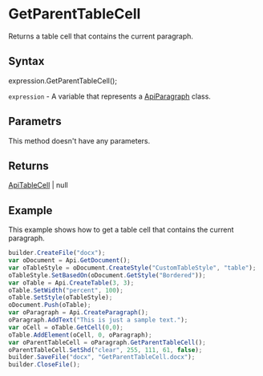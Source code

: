 # GetParentTableCell

Returns a table cell that contains the current paragraph.

## Syntax

expression.GetParentTableCell();

`expression` - A variable that represents a [ApiParagraph](../ApiParagraph.md) class.

## Parametrs

This method doesn't have any parameters.

## Returns

[ApiTableCell](../../ApiTableCell/ApiTableCell.md) &#124; null

## Example

This example shows how to get a table cell that contains the current paragraph.

```javascript
builder.CreateFile("docx");
var oDocument = Api.GetDocument();
var oTableStyle = oDocument.CreateStyle("CustomTableStyle", "table");
oTableStyle.SetBasedOn(oDocument.GetStyle("Bordered"));
var oTable = Api.CreateTable(3, 3);
oTable.SetWidth("percent", 100);
oTable.SetStyle(oTableStyle);
oDocument.Push(oTable);
var oParagraph = Api.CreateParagraph();
oParagraph.AddText("This is just a sample text.");
var oCell = oTable.GetCell(0,0);
oTable.AddElement(oCell, 0, oParagraph);
var oParentTableCell = oParagraph.GetParentTableCell();
oParentTableCell.SetShd("clear", 255, 111, 61, false);
builder.SaveFile("docx", "GetParentTableCell.docx");
builder.CloseFile();
```